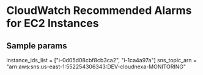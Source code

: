 # CloudWatch Recommended Alarms for EC2 Instances

## Sample params

instance_ids_list = ["i-0d05d08cbf8cb3ca2", "i-1ca4a97a"]
sns_topic_arn = "arn:aws:sns:us-east-1:552254306343:DEV-cloudnexa-MONITORING"